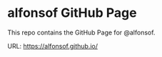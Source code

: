 # alfonsof GitHub Page

This repo contains the GitHub Page for @alfonsof.

URL: https://alfonsof.github.io/
